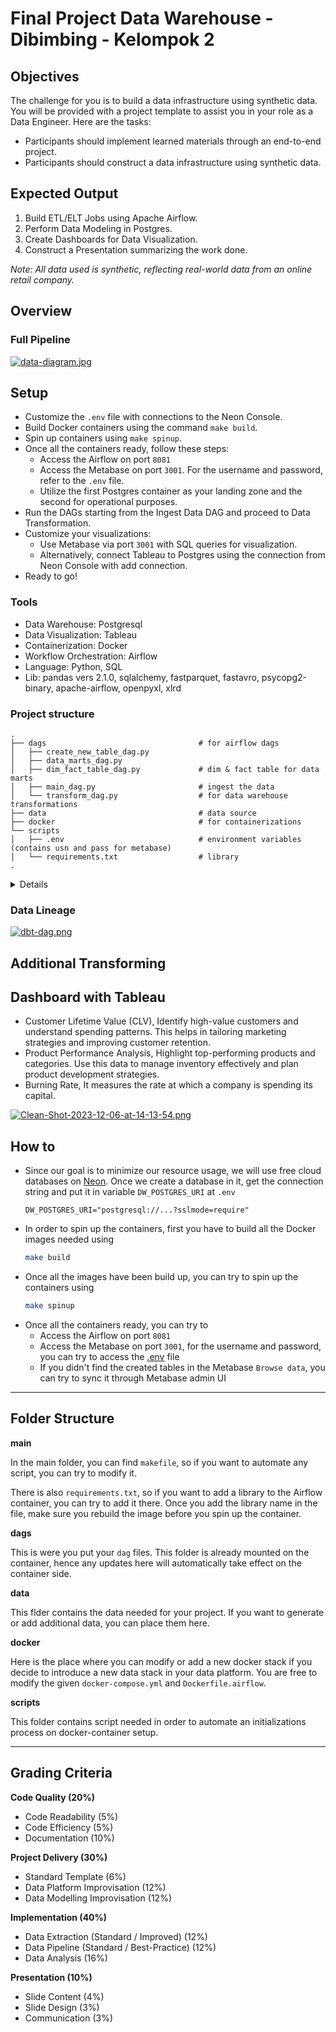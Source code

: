 # Final Project Data Warehouse - Dibimbing - Kelompok 2

## Objectives
The challenge for you is to build a data infrastructure using synthetic data. You will be provided with a project template to assist you in your role as a Data Engineer. Here are the tasks:
- Participants should implement learned materials through an end-to-end project.
- Participants should construct a data infrastructure using synthetic data.

## Expected Output
1. Build ETL/ELT Jobs using Apache Airflow.
2. Perform Data Modeling in Postgres.
3. Create Dashboards for Data Visualization.
4. Construct a Presentation summarizing the work done.
   
_Note: All data used is synthetic, reflecting real-world data from an online retail company._

## Overview
### Full Pipeline
[![data-diagram.jpg](https://i.postimg.cc/HL2Y0VGT/data-diagram.jpg)](https://postimg.cc/zLyY8DXQ)

## Setup
- Customize the `.env` file with connections to the Neon Console.
- Build Docker containers using the command `make build`.
- Spin up containers using `make spinup`.
- Once all the containers ready, follow these steps:
    - Access the Airflow on port `8081`
    - Access the Metabase on port `3001`. For the username and password, refer to the `.env` file.
    - Utilize the first Postgres container as your landing zone and the second for operational purposes.
- Run the DAGs starting from the Ingest Data DAG and proceed to Data Transformation.
- Customize your visualizations:
  * Use Metabase via port `3001` with SQL queries for visualization.
  * Alternatively, connect Tableau to Postgres using the connection from Neon Console with add connection.
- Ready to go!

### Tools
* Data Warehouse: Postgresql
* Data Visualization: Tableau
* Containerization: Docker
* Workflow Orchestration: Airflow
* Language: Python, SQL
* Lib: pandas vers 2.1.0, sqlalchemy, fastparquet, fastavro, psycopg2-binary, apache-airflow, openpyxl, xlrd

### Project structure

```
.
├── dags                                  # for airflow dags
│   ├── create_new_table_dag.py                               
│   ├── data_marts_dag.py                 
│   ├── dim_fact_table_dag.py             # dim & fact table for data marts
│   ├── main_dag.py                       # ingest the data
│   └── transform_dag.py                  # for data warehouse transformations
├── data                                  # data source
├── docker                                # for containerizations
└── scripts
│   ├── .env                              # environment variables (contains usn and pass for metabase)
│   └── requirements.txt                  # library
.
```


<details>
    
### Ingest Data DAG
[![Screen-Shot-2023-12-06-at-16-32-21.png](https://i.postimg.cc/RhnxY0Y6/Screen-Shot-2023-12-06-at-16-32-21.png)](https://postimg.cc/SYqP2mkk)
### Data Transformation with DBT - Bash
[![Screen-Shot-2023-12-06-at-16-36-06.png](https://i.postimg.cc/MHbJwLWq/Screen-Shot-2023-12-06-at-16-36-06.png)](https://postimg.cc/FkRBgDdB)
### Data Transformation with DBT - Cosmos by Astronomer
[![Screen-Shot-2023-12-06-at-16-37-23.png](https://i.postimg.cc/vTX23wYg/Screen-Shot-2023-12-06-at-16-37-23.png)](https://postimg.cc/LgYV87Z2)

</details>

### Data Lineage
[![dbt-dag.png](https://i.postimg.cc/Ss1zrZ0Q/dbt-dag.png)](https://postimg.cc/DJsZfPyR)

## Additional Transforming

## Dashboard with Tableau
* Customer Lifetime Value (CLV), Identify high-value customers and understand spending patterns. This helps in tailoring marketing strategies and improving customer retention.
* Product Performance Analysis, Highlight top-performing products and categories. Use this data to manage inventory effectively and plan product development strategies.
* Burning Rate, It measures the rate at which a company is spending its capital.

[![Clean-Shot-2023-12-06-at-14-13-54.png](https://i.postimg.cc/dVmMTpdC/Clean-Shot-2023-12-06-at-14-13-54.png)](https://postimg.cc/4Yd2D8W4)



## How to
- Since our goal is to minimize our resource usage, we will use free cloud databases on [Neon](https://neon.tech/). Once we create a database in it, get the connection string and put it in variable `DW_POSTGRES_URI` at `.env`
    ```.env
    DW_POSTGRES_URI="postgresql://...?sslmode=require"
    ```
- In order to spin up the containers, first you have to build all the Docker images needed using 
    ```sh
    make build
    ```
- Once all the images have been build up, you can try to spin up the containers using
    ```sh
    make spinup
    ```
- Once all the containers ready, you can try to
    - Access the Airflow on port `8081`
    - Access the Metabase on port `3001`, for the username and password, you can try to access the [.env](/.env) file
    - If you didn't find the created tables in the Metabase `Browse data`, you can try to sync it through Metabase admin UI
---
## Folder Structure

**main**

In the main folder, you can find `makefile`, so if you want to automate any script, you can try to modify it.

There is also `requirements.txt`, so if you want to add a library to the Airflow container, you can try to add it there. Once you add the library name in the file, make sure you rebuild the image before you spin up the container.

**dags**

This is were you put your `dag` files. This folder is already mounted on the container, hence any updates here will automatically take effect on the container side.

**data**

This flder contains the data needed for your project. If you want to generate or add additional data, you can place them here.

**docker**

Here is the place where you can modify or add a new docker stack if you decide to introduce a new data stack in your data platform. You are free to modify the given `docker-compose.yml` and `Dockerfile.airflow`.

**scripts**

This folder contains script needed in order to automate an initializations process on docker-container setup.

---
## Grading Criteria

**Code Quality (20%)**
- Code Readability (5%)
- Code Efficiency (5%)
- Documentation (10%)

**Project Delivery (30%)**
- Standard Template (6%)
- Data Platform Improvisation (12%)
- Data Modelling Improvisation (12%)

**Implementation (40%)**
- Data Extraction (Standard / Improved) (12%)
- Data Pipeline (Standard / Best-Practice) (12%)
- Data Analysis (16%)

**Presentation (10%)**
- Slide Content (4%)
- Slide Design (3%)
- Communication (3%)
